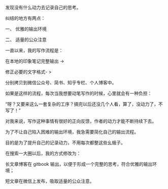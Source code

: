 发现没有什么动力去记录自己的思考。  


纠结的地方有两点：

一、 优雅的输出环境

二、 适量的公众注意

一直以来，我的写作流程是：

在本地的印象笔记完整输出 -&gt;

修正必要的文字格式- &gt;

分别拷贝到微信公众号、简书、知乎专栏、个人博客中。

如果是这样的流程，每次当我想要动笔写作的时候，心里就会有一种负担：

“呀？又要来这么一套复杂的工序？搞完以后还没几个人看，算了，没动力了，不写了！”

对我来说，写作这种事情有很好的正向反馈，作者的动力才能不断持续下去。

为了不让自己陷入困难的输出环境，我急需要简化自己的输出流程。

目的是为了提升自己的记录动力，不用每次都整这些幺蛾子。

在搜索一大圈以后，我的方式修改为：

长文章博客在 gitbook 输出，以便于形成一个完整的思考，符合优雅的输出环境；

短文章在微信上发布，吸取适量的公众注意。

